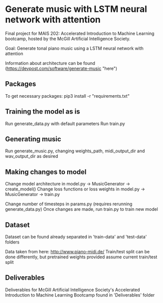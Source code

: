 # Generate music with LSTM neural network with attention
Final project for MAIS 202: Accelerated Introduction to Machine Learning bootcamp, hosted by the McGill Artificial Intelligence Society.

Goal: Generate tonal piano music using a LSTM neural network with attention

Information about architecture can be found (https://devpost.com/software/generate-music "here")
## Packages
To get necessary packages: pip3 install -r "requirements.txt"

## Training the model as is
Run generate_data.py with default parameters
Run train.py 

## Generating music
Run generate_music.py, changing weights_path, midi_output_dir and wav_output_dir as desired

## Making changes to model
Change model architecture in model.py -> MusicGenerator -> create_model()
Change loss functions or loss weights in model.py -> MusicGenerator -> train.py

Change number of timesteps in params.py (requires rerunning generate_data.py)
Once changes are made, run train.py to train new model

## Dataset
Dataset can be found already separated in 'train-data' and 'test-data' folders

Data taken from here: http://www.piano-midi.de/
Train/test split can be done differently, but pretrained weights provided assume current train/test split

## Deliverables
Deliverables for McGill Artificial Intelligence Society's Accelerated Introduction to Machine Learning Bootcamp found in 'Deliverables' folder

